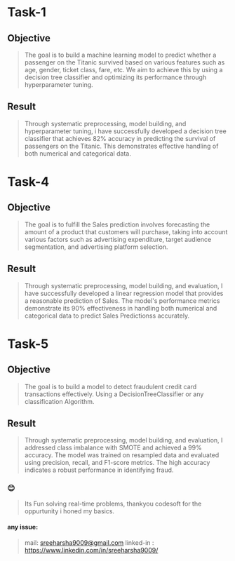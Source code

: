# Task-1
## Objective
> The goal is to build a machine learning model to predict whether a passenger on the Titanic survived based on various features such as age, gender, ticket class, fare, etc.
We aim to achieve this by using a decision tree classifier and optimizing its performance through hyperparameter tuning.
## Result
> Through systematic preprocessing, model building, and hyperparameter tuning, i have successfully developed a decision tree classifier that achieves 82% accuracy in 
predicting the survival of passengers on the Titanic. This demonstrates effective handling of both numerical and categorical data.

# Task-4
## Objective
> The goal is to fulfill the Sales prediction involves forecasting the amount of a product that
customers will purchase, taking into account various factors such as
advertising expenditure, target audience segmentation, and
advertising platform selection.
## Result
> Through systematic preprocessing, model building, and evaluation, I have successfully developed a linear regression model that provides a reasonable prediction of Sales. The model's performance metrics demonstrate its 90% effectiveness in handling both numerical and categorical data to predict Sales Predictionss accurately.

# Task-5
## Objective
> The goal is to build a model to detect fraudulent credit card transactions effectively. Using a DecisionTreeClassifier or any classification Algorithm.
## Result
> Through systematic preprocessing, model building, and evaluation, I addressed class imbalance with SMOTE and achieved a 99% accuracy. The model was trained on resampled data and evaluated using precision, recall, and F1-score metrics. The high accuracy indicates a robust performance in identifying fraud.
### 😊
> Its Fun solving real-time problems, thankyou codesoft for the oppurtunity i honed my basics.
#### any issue:
> mail: sreeharsha9009@gmail.com
> linked-in : https://www.linkedin.com/in/sreeharsha9009/
